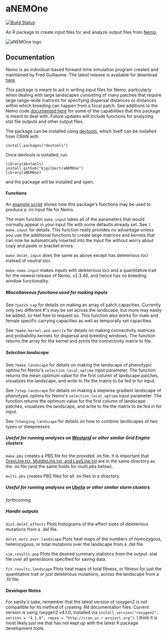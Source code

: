 # aNEMOne

[![Build Status](https://travis-ci.org/kjgilbert/aNEMOne.png?branch=master)](https://travis-ci.org/kjgilbert/aNEMOne) 

An R package to create input files for and analyze output files from [Nemo](http://nemo2.sourceforge.net/). 

![aNEMOne logo](https://github.com/kjgilbert/aNEMOne/raw/master/extra/SeaAnemones.jpg)

## Documentation

Nemo is an individual-based forward-time simulation program created and maintained by Fred Guillaume. The latest release is available for download [here](http://nemo2.sourceforge.net/).

This package is meant to aid in writing input files for Nemo, particularly when dealing with large landscapes consisting of many patches that require large range-wide matrices for specifying dispersal distances or distances within which breeding can happen from a focal patch. See additions to the Nemo code [documented here](https://github.com/kjgilbert/NemoDispersalKernel) for some of the capabilities that this package is meant to deal with. Future updates will include functions for analyzing stat file outputs and other output files.

The package can be installed using [devtools](https://github.com/hadley/devtools), which itself can be installed from CRAN with

```
install.packages("devtools")
```

Once devtools is installed, run

```
library(devtools)
install_github("kjgilbert/aNEMOne")
library(aNEMOne)
```
and the package will be installed and open.

#### Functions

An [example script](https://github.com/kjgilbert/aNEMOne/blob/master/extra/Example_MakeInputs.R) shows how this package's functions may be used to produce a .ini input file for Nemo.

The main function `make.input` takes all of the parameters that would normally appear in your input file with some defaults already set. See `?make.input` for details. This function really provides no advantage unless you use the additional functions to create large matrices and kernels that can now be automatically inserted into the input file without worry about copy and paste or bracket errors.

`make.delet.input` does the same as above except has deleterious loci instead of neutral loci.

`make.nemo.input` makes inputs with deleterious loci and a quantitative trait for the newest release of Nemo, v2.3.46, and hence has no breeding window functionality.

##### Miscellaneous functions used for making inputs

See `?patch.cap` for details on making an array of patch capacities. Currently only two different *K*'s may be set across the landscape, but more may easily be added, so feel free to request so. This function also works for male and female specific carrying capacities as well as temporally set capacities.

See `?make.kernel.and.matrix` for details on making connectivity matrices and probability kernels for dispersal and breeding windows. The function returns the array for the kernel and prints the connectivity matrix to file.

##### Selection landscape

See `?make.landscape` for details on making the landscape of phenotypic optima for Nemo's `selection_local_optima` input parameter. The function returns the mean optimum value for the first column of landscape patches, visualizes the landscape, and write to file the matrix to be fed in for input.

See `?step.landscape` for details on making a stepwise gradient landscape of phenotypic optima for Nemo's `selection_local_optima` input parameter. The function returns the optimum value for the first column of landscape patches, visualizes the landscape, and write to file the matrix to be fed in for input.

See `?changing.landscape` for details on how to combine landscapes of two types or steepnesses.

##### Useful for running analyses on [Westgrid](https://www.westgrid.ca/) or other similar Grid Engine clusters

`make.pbs` creates a PBS file for the provided .ini file. It is important that [GrexLine.txt, MiddleLine.txt, and LastLine.txt](https://github.com/kjgilbert/aNEMOne/tree/master/extra) are in the same directory as the .ini file (and the same holds for multi.pbs below).

`multi.pbs` creates PBS files for all .ini files in a directory.

##### Useful for running analyses on [Ubelix](https://docs.id.unibe.ch/ubelix) or other similar slurm clusters

*forthcoming*

##### Handle outputs

`dist.delet.effects` Plots histograms of the effect sizes of deleterious mutations from a .del file.

`delet.muts.over.landscape` Plots heat maps of the numbers of homozygous, heterozygous, or total mutations over the landscape from a .del file.

`sim.results.pop` Plots the desired summary statistics from the output .stat file over all generations specified for saving data.

`fit.results.landscape` Plots heat maps of total fitness, or fitness for just the quantitative trait or just deleterious mutations, across the landscape from a .fit file.

#### Developer Notes

For sanity's sake, remember that the latest version of roxygen2 is not compatible for its method of creating .Rd documentation files. Current version is using roxygen2 v4.1.0, installed via `install_version("roxygen2", version = "4.1.0", repos = "http://cran.us.r-project.org")`. I think it is most likely just me that has not kept up with the latest R package development tools.
